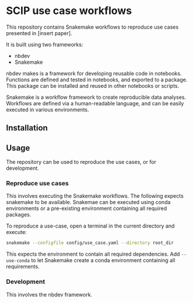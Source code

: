 # SCIP use case workflows

This repository contains Snakemake workflows to reproduce use cases presented in [insert paper].

It is built using two frameworks:
- nbdev
- Snakemake

nbdev makes is a framework for developing reusable code in notebooks. Functions are defined and
tested in notebooks, and exported to a package. This package can be installed and reused in other
notebooks or scripts.

Snakemake is a workflow framework to create reproducible data analyses. Workflows are defined
via a human-readable language, and can be easily executed in various environments.

## Installation



## Usage

The repository can be used to reproduce the use cases, or for development.

### Reproduce use cases

This involves executing the Snakemake workflows. The following expects snakemake to be available.
Snakemae can be executed using conda environments or a pre-existing environment
containing all required packages.

To reproduce a use-case, open a terminal in the current directory and execute:
```bash
snakemake --configfile config/use_case.yaml --directory root_dir
```
This expects the environment to contain all required dependencies. Add `--use-conda` to let
Snakemake create a conda environment containing all requirements.

### Development

This involves the nbdev framework.
